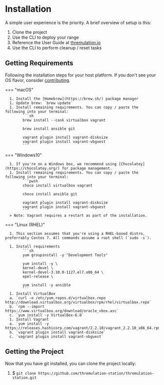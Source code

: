 # Installation

A simple user experience is the priority. A brief overview of setup is this:  

1. Clone the project
1. Use the CLI to deploy your range
1. Reference the User Guide at [thremulation.io](https://thremulation.io)
1. Use the CLI to perform cleanup / reset tasks



## Getting Requirements
Following the installation steps for your host platform. If you don't see your OS flavor, consider [contributing](../contribution/index.md).


=== "macOS"
  
      1. Install the [Homebrew](https://brew.sh/) package manager
      1. Update brew: `brew update`
      1. Install remaining requirements. You can copy / paste the following into your terminal:
            ```sh
            brew install --cask virtualbox vagrant

            brew install ansible git

            vagrant plugin install vagrant-disksize
            vagrant plugin install vagrant-vbguest
            ```


=== "Windows10"
  
      1. If you're on a Windows box, we recommend using [Chocolatey](https://chocolatey.org/) for package management.
      1. Install remaining requirements. You can copy / paste the following into your terminal:
            ```pwsh
            choco install virtualbox vagrant

            choco install ansible git

            vagrant plugin install vagrant-disksize
            vagrant plugin install vagrant-vbguest
            ```
      > Note: Vagrant requires a restart as part of the installation.

=== "Linux (RHEL)"

      1. This section assumes that you're using a RHEL-based distro, preferrably Centos 7. All commands assume a root shell (`sudo -s`).
      
      1. Install requirements
            ```sh
            yum groupinstall -y "Development Tools"

            yum install -y \
            kernel-devel \
            kernel-devel-3.10.0-1127.el7.x86_64 \
            epel-release \

            yum install -y ansible
            ```
      1. Install VirtualBox  
      a. `curl -o /etc/yum.repos.d/virtualbox.repo http://download.virtualbox.org/virtualbox/rpm/rhel/virtualbox.repo`  
      b. `rpm --import https://www.virtualbox.org/download/oracle_vbox.asc`  
      c. `yum install -y VirtualBox-6.0`      
      1. Install Vagrant  
      a. `yum install -y https://releases.hashicorp.com/vagrant/2.2.10/vagrant_2.2.10_x86_64.rpm`  
      b. `vagrant plugin install vagrant-disksize`  
      c. `vagrant plugin install vagrant-vbguest`  




## Getting the Project

Now that you have git installed, you can clone the project locally:  

1. $ `git clone https://github.com/thremulation-station/thremulation-station.git`
